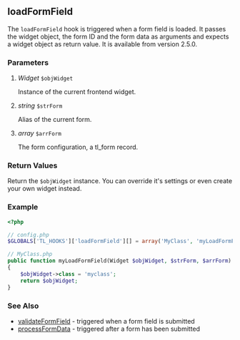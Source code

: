 loadFormField
-------------

The `loadFormField` hook is triggered when a form field is loaded. It passes the widget object, the form ID and the form data as arguments and expects a widget object as return value. It is available from version 2.5.0.


### Parameters ###

1. *Widget* `$objWidget`

	Instance of the current frontend widget.

2. *string* `$strForm`

	Alias of the current form.

3. *array* `$arrForm`

	The form configuration, a tl_form record.
	

### Return Values ###

Return the `$objWidget` instance. You can override it's settings or even create your own widget instead.


### Example ###

```php
<?php

// config.php
$GLOBALS['TL_HOOKS']['loadFormField'][] = array('MyClass', 'myLoadFormField');

// MyClass.php
public function myLoadFormField(Widget $objWidget, $strForm, $arrForm)
{
    $objWidget->class = 'myclass';
    return $objWidget;
}
```


### See Also ###

- [validateFormField](validateFormField.md) - triggered when a form field is submitted
- [processFormData](processFormData.md) - triggered after a form has been submitted
